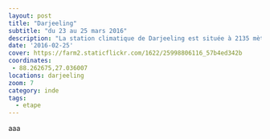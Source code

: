 ```yaml
---
layout: post
title: "Darjeeling"
subtitle: "du 23 au 25 mars 2016"
description: "La station climatique de Darjeeling est située à 2135 mètres d'altitude en face des pics himalayens enneigés. Elle est entourée de plantations de thé qui ont fait sa réputation"
date: '2016-02-25'
cover: https://farm2.staticflickr.com/1622/25998806116_57b4ed342b
coordinates:
 - 88.262675,27.036007
locations: darjeeling
zoom: 7
category: inde
tags:
  - etape
---
```


aaa
